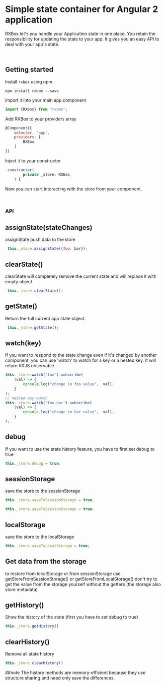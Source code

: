 Simple state container for Angular 2 application
====================================
RXBox let's you handle your Application state in one place.
You retain the responsibility for updating the state to your app.
It gives you an easy API to deal with your app's state.

<br>



Getting started
---------------
Install `rxbox` using npm.
```shell
npm install rxbox --save
```
import it into your main app.component
```javascript
import {RXBox} from "rxbox";
```

Add RXBox to your providers array
```javascript
@Component({
    selector: 'app',
    providers: [
        RXBox
    ]
})
```
Inject it to your constructor
```javascript
 constructor(
        private _store: RXBox,
    ) {
```
Now you can start interacting with the store from your component.


<br>

### API
## assignState(stateChanges)
assignState push data to the store
```javascript
 this._store.assignState({foo: bar});
```
## clearState()
clearState will completely remove the current state and will replace it with empty object
```javascript
 this._store.clearState();
```
## getState()
Return the full current app state object.
```javascript
 this._store.getState();
```
## watch(key)
If you want to respond to the state change even if it's changed by
another component, you can use 'watch' to watch for a key or a nested key.
It will return RXJS observable.
```javascript
this._store.watch('foo').subscribe(
    (val) => {
        console.log("change in foo value",  val);
    }
);
// nested key watch
this._store.watch('foo.bar').subscribe(
    (val) => {
        console.log("change in bar value",  val);
    }
);
```

## debug
If you want to use the state history  feature, you have to first set debug to true
```javascript
this._store.debug = true;
```

## sessionStorage
save the store to the sessionStorage
```javascript
this._store.saveToSessionStorage = true;
```
```javascript
this._store.saveToSessionStorage = true;
```

## localStorage
save the store to the localStorage
```javascript
this._store.saveToLocalStorage = true;
```

## Get data from the storage 
to restore from localStorage or from sessionStorage use getStoreFromSessionStorage() or getStoreFromLocalStorage()
don't try to get the value from the storage yourself without the getters (the storage also store metadata)`
`

## getHistory()
Show the history of the state (first you have to set debug to true)
```javascript
this._store.getHistory()
```
## clearHistory()
Remove all state history
```javascript
this._store.clearHistory()
```


##note
The history methods are memory-efficient because they use structure sharing and 
need only save the differences.